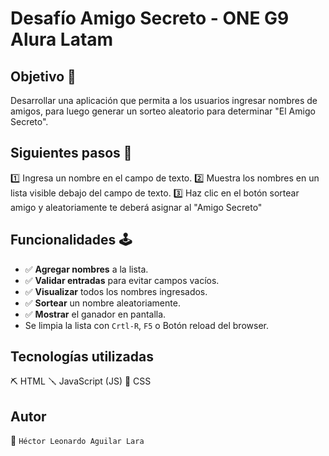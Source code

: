 <h1>Desafío Amigo Secreto - ONE G9 Alura Latam</h1>

## Objetivo 🎯
Desarrollar una aplicación que permita a los usuarios ingresar nombres de amigos,
para luego generar un sorteo aleatorio para determinar "El Amigo Secreto".

## Siguientes pasos 👣
1️⃣ Ingresa un nombre en el campo de texto.
2️⃣ Muestra los nombres en un lista visible debajo del campo de texto.
3️⃣ Haz clic en el botón sortear amigo y aleatoriamente te deberá asignar al "Amigo Secreto"

## Funcionalidades 🕹️

- ✅ **Agregar nombres** a la lista.
- ✅ **Validar entradas** para evitar campos vacíos.
- ✅ **Visualizar** todos los nombres ingresados.
- ✅ **Sortear** un nombre aleatoriamente.
- ✅ **Mostrar** el ganador en pantalla.
- Se limpia la lista con ```Crtl-R```, ```F5``` o Botón reload del browser. 

## Tecnologías utilizadas
⛏️ HTML
🪛 JavaScript (JS)
🧰 CSS 

## Autor
 🤖  ```Héctor Leonardo Aguilar Lara```


